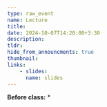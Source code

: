 ```yaml
---
type: raw_event
name: Lecture
title: 
date: 2024-10-07T14:20:00+3:30
description: 
tldr: 
hide_from_announcments: true
thumbnail:
links:
    - slides: 
      name: slides
---
```


**Before class:**
* 
